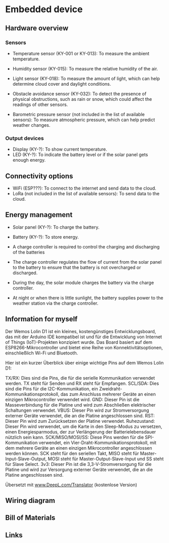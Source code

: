 # Embedded device

## Hardware overview
### Sensors
- Temperature sensor (KY-001 or KY-013): To measure the ambient temperature.

- Humidity sensor (KY-015): To measure the relative humidity of the air.

- Light sensor (KY-018): To measure the amount of light, which can help determine cloud cover and daylight conditions.

- Obstacle avoidance sensor (KY-032): To detect the presence of physical obstructions, such as rain or snow, which could affect the readings of other sensors.

- Barometric pressure sensor (not included in the list of available sensors): To measure atmospheric pressure, which can help predict weather changes.

### Output devices
- Display (KY-?): To show current temperature.
- LED (KY-?): To indicate the battery level or if the solar panel gets enough energy.

## Connectivity options
- WiFi (ESP???): To connect to the internet and send data to the cloud.
- LoRa (not included in the list of available sensors): To send data to the cloud.


## Energy management
- Solar panel (KY-?): To charge the battery.
- Battery (KY-?): To store energy.

- A charge controller is required to control the charging and discharging of the batteries
  
- The charge controller regulates the flow of current from the solar panel to the battery to ensure that the battery is not overcharged or discharged.

- During the day, the solar module charges the battery via the charge controller.

- At night or when there is little sunlight, the battery supplies power to the weather station via the charge controller.


## Information for myself

Der Wemos Lolin D1 ist ein kleines, kostengünstiges Entwicklungsboard, das mit der Arduino IDE kompatibel ist und für die Entwicklung von Internet of Things (IoT)-Projekten konzipiert wurde. Das Board basiert auf dem ESP8266-Mikrocontroller und bietet eine Reihe von Konnektivitätsoptionen, einschließlich Wi-Fi und Bluetooth.

Hier ist ein kurzer Überblick über einige wichtige Pins auf dem Wemos Lolin D1:

TX/RX: Dies sind die Pins, die für die serielle Kommunikation verwendet werden. TX steht für Senden und RX steht für Empfangen.
SCL/SDA: Dies sind die Pins für die I2C-Kommunikation, ein Zweidraht-Kommunikationsprotokoll, das zum Anschluss mehrerer Geräte an einen einzigen Mikrocontroller verwendet wird.
GND: Dieser Pin ist die Masseverbindung für die Platine und wird zum Abschließen elektrischer Schaltungen verwendet.
VBUS: Dieser Pin wird zur Stromversorgung externer Geräte verwendet, die an die Platine angeschlossen sind.
RST: Dieser Pin wird zum Zurücksetzen der Platine verwendet.
Ruhezustand: Dieser Pin wird verwendet, um die Karte in den Sleep-Modus zu versetzen, einen Energiesparmodus, der zur Verlängerung der Batterielebensdauer nützlich sein kann.
SCK/MISO/MOSI/SS: Diese Pins werden für die SPI-Kommunikation verwendet, ein Vier-Draht-Kommunikationsprotokoll, mit dem mehrere Geräte an einen einzigen Mikrocontroller angeschlossen werden können. SCK steht für den seriellen Takt, MISO steht für Master-Input-Slave-Output, MOSI steht für Master-Output-Slave-Input und SS steht für Slave Select.
3v3: Dieser Pin ist die 3,3-V-Stromversorgung für die Platine und wird zur Versorgung externer Geräte verwendet, die an die Platine angeschlossen sind.

Übersetzt mit www.DeepL.com/Translator (kostenlose Version)




## Wiring diagram

## Bill of Materials

## Links
